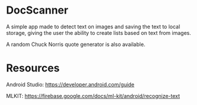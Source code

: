 # DocScanner
A simple app made to detect text on images and saving the text to local storage, giving the user the ability to create lists based on text from images.

A random Chuck Norris quote generator is also available.

# Resources
Android Studio: https://developer.android.com/guide

MLKIT: https://firebase.google.com/docs/ml-kit/android/recognize-text
